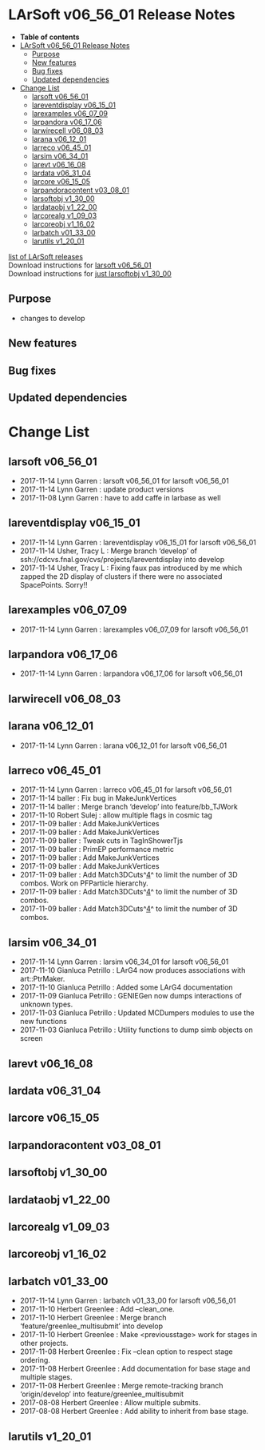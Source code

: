 LArSoft v06\_56\_01 Release Notes
======================================================================

-   **Table of contents**
-   [LArSoft v06\_56\_01 Release Notes](#LArSoft-v06_56_01-Release-Notes)
    -   [Purpose](#Purpose)
    -   [New features](#New-features)
    -   [Bug fixes](#Bug-fixes)
    -   [Updated dependencies](#Updated-dependencies)
-   [Change List](#Change-List)
    -   [larsoft v06\_56\_01](#larsoft-v06_56_01)
    -   [lareventdisplay v06\_15\_01](#lareventdisplay-v06_15_01)
    -   [larexamples v06\_07\_09](#larexamples-v06_07_09)
    -   [larpandora v06\_17\_06](#larpandora-v06_17_06)
    -   [larwirecell v06\_08\_03](#larwirecell-v06_08_03)
    -   [larana v06\_12\_01](#larana-v06_12_01)
    -   [larreco v06\_45\_01](#larreco-v06_45_01)
    -   [larsim v06\_34\_01](#larsim-v06_34_01)
    -   [larevt v06\_16\_08](#larevt-v06_16_08)
    -   [lardata v06\_31\_04](#lardata-v06_31_04)
    -   [larcore v06\_15\_05](#larcore-v06_15_05)
    -   [larpandoracontent v03\_08\_01](#larpandoracontent-v03_08_01)
    -   [larsoftobj v1\_30\_00](#larsoftobj-v1_30_00)
    -   [lardataobj v1\_22\_00](#lardataobj-v1_22_00)
    -   [larcorealg v1\_09\_03](#larcorealg-v1_09_03)
    -   [larcoreobj v1\_16\_02](#larcoreobj-v1_16_02)
    -   [larbatch v01\_33\_00](#larbatch-v01_33_00)
    -   [larutils v1\_20\_01](#larutils-v1_20_01)

[list of LArSoft releases](LArSoft_release_list)\
Download instructions for [larsoft v06\_56\_01](http://scisoft.fnal.gov/scisoft/bundles/larsoft/v06_56_01/larsoft-v06_56_01.html)\
Download instructions for [just larsoftobj v1\_30\_00](http://scisoft.fnal.gov/scisoft/bundles/larsoftobj/v1_30_00/larsoftobj-v1_30_00.html)

Purpose
--------------------

-   changes to develop

New features
------------------------------

Bug fixes
------------------------

Updated dependencies
----------------------------------------------

Change List
============================

larsoft v06\_56\_01
------------------------------------------

-   2017-11-14 Lynn Garren : larsoft v06\_56\_01 for larsoft v06\_56\_01
-   2017-11-14 Lynn Garren : update product versions
-   2017-11-08 Lynn Garren : have to add caffe in larbase as well

lareventdisplay v06\_15\_01
----------------------------------------------------------

-   2017-11-14 Lynn Garren : lareventdisplay v06\_15\_01 for larsoft v06\_56\_01
-   2017-11-14 Usher, Tracy L : Merge branch ‘develop’ of ssh://cdcvs.fnal.gov/cvs/projects/lareventdisplay into develop
-   2017-11-14 Usher, Tracy L : Fixing faux pas introduced by me which zapped the 2D display of clusters if there were no associated SpacePoints. Sorry!!

larexamples v06\_07\_09
--------------------------------------------------

-   2017-11-14 Lynn Garren : larexamples v06\_07\_09 for larsoft v06\_56\_01

larpandora v06\_17\_06
------------------------------------------------

-   2017-11-14 Lynn Garren : larpandora v06\_17\_06 for larsoft v06\_56\_01

larwirecell v06\_08\_03
--------------------------------------------------

larana v06\_12\_01
----------------------------------------

-   2017-11-14 Lynn Garren : larana v06\_12\_01 for larsoft v06\_56\_01

larreco v06\_45\_01
------------------------------------------

-   2017-11-14 Lynn Garren : larreco v06\_45\_01 for larsoft v06\_56\_01
-   2017-11-14 baller : Fix bug in MakeJunkVertices
-   2017-11-14 baller : Merge branch ‘develop’ into feature/bb\_TJWork
-   2017-11-10 Robert Sulej : allow multiple flags in cosmic tag
-   2017-11-09 baller : Add MakeJunkVertices
-   2017-11-09 baller : Add MakeJunkVertices
-   2017-11-09 baller : Tweak cuts in TagInShowerTjs
-   2017-11-09 baller : PrimEP performance metric
-   2017-11-09 baller : Add MakeJunkVertices
-   2017-11-09 baller : Add MakeJunkVertices
-   2017-11-09 baller : Add Match3DCuts^[4](#fn4)^ to limit the number of 3D combos. Work on PFParticle hierarchy.
-   2017-11-09 baller : Add Match3DCuts^[4](#fn4)^ to limit the number of 3D combos.
-   2017-11-09 baller : Add Match3DCuts^[4](#fn4)^ to limit the number of 3D combos.

larsim v06\_34\_01
----------------------------------------

-   2017-11-14 Lynn Garren : larsim v06\_34\_01 for larsoft v06\_56\_01
-   2017-11-10 Gianluca Petrillo : LArG4 now produces associations with art::PtrMaker.
-   2017-11-10 Gianluca Petrillo : Added some LArG4 documentation
-   2017-11-09 Gianluca Petrillo : GENIEGen now dumps interactions of unknown types.
-   2017-11-03 Gianluca Petrillo : Updated MCDumpers modules to use the new functions
-   2017-11-03 Gianluca Petrillo : Utility functions to dump simb objects on screen

larevt v06\_16\_08
----------------------------------------

lardata v06\_31\_04
------------------------------------------

larcore v06\_15\_05
------------------------------------------

larpandoracontent v03\_08\_01
--------------------------------------------------------------

larsoftobj v1\_30\_00
----------------------------------------------

lardataobj v1\_22\_00
----------------------------------------------

larcorealg v1\_09\_03
----------------------------------------------

larcoreobj v1\_16\_02
----------------------------------------------

larbatch v01\_33\_00
--------------------------------------------

-   2017-11-14 Lynn Garren : larbatch v01\_33\_00 for larsoft v06\_56\_01
-   2017-11-10 Herbert Greenlee : Add –clean\_one.
-   2017-11-10 Herbert Greenlee : Merge branch ‘feature/greenlee\_multisubmit’ into develop
-   2017-11-10 Herbert Greenlee : Make \<previousstage\> work for stages in other projects.
-   2017-11-08 Herbert Greenlee : Fix –clean option to respect stage ordering.
-   2017-11-08 Herbert Greenlee : Add documentation for base stage and multiple stages.
-   2017-11-08 Herbert Greenlee : Merge remote-tracking branch ‘origin/develop’ into feature/greenlee\_multisubmit
-   2017-08-08 Herbert Greenlee : Allow multiple submits.
-   2017-08-08 Herbert Greenlee : Add ability to inherit from base stage.

larutils v1\_20\_01
------------------------------------------
